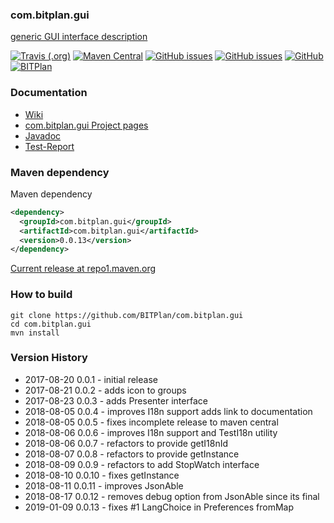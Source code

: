### com.bitplan.gui
[generic GUI interface description](http://www.bitplan.com/Com.bitplan.gui) 

[![Travis (.org)](https://img.shields.io/travis/BITPlan/com.bitplan.gui.svg)](https://travis-ci.org/BITPlan/com.bitplan.gui)
[![Maven Central](https://img.shields.io/maven-central/v/com.bitplan.gui/com.bitplan.gui.svg)](https://search.maven.org/artifact/com.bitplan.gui/com.bitplan.gui/0.0.13/jar)
[![GitHub issues](https://img.shields.io/github/issues/BITPlan/com.bitplan.gui.svg)](https://github.com/BITPlan/com.bitplan.gui/issues)
[![GitHub issues](https://img.shields.io/github/issues-closed/BITPlan/com.bitplan.gui.svg)](https://github.com/BITPlan/com.bitplan.gui/issues/?q=is%3Aissue+is%3Aclosed)
[![GitHub](https://img.shields.io/github/license/BITPlan/com.bitplan.gui.svg)](https://www.apache.org/licenses/LICENSE-2.0)
[![BITPlan](http://wiki.bitplan.com/images/wiki/thumb/3/38/BITPlanLogoFontLessTransparent.png/198px-BITPlanLogoFontLessTransparent.png)](http://www.bitplan.com)

### Documentation
* [Wiki](http://www.bitplan.com/Com.bitplan.gui)
* [com.bitplan.gui Project pages](https://BITPlan.github.io/com.bitplan.gui)
* [Javadoc](https://BITPlan.github.io/com.bitplan.gui/apidocs/index.html)
* [Test-Report](https://BITPlan.github.io/com.bitplan.gui/surefire-report.html)
### Maven dependency

Maven dependency
```xml
<dependency>
  <groupId>com.bitplan.gui</groupId>
  <artifactId>com.bitplan.gui</artifactId>
  <version>0.0.13</version>
</dependency>
```

[Current release at repo1.maven.org](http://repo1.maven.org/maven2/com/bitplan/gui/com.bitplan.gui/0.0.13/)

### How to build
```
git clone https://github.com/BITPlan/com.bitplan.gui
cd com.bitplan.gui
mvn install
```
### Version History
* 2017-08-20 0.0.1 - initial release
* 2017-08-21 0.0.2 - adds icon to groups
* 2017-08-23 0.0.3 - adds Presenter interface
* 2018-08-05 0.0.4 - improves I18n support adds link to documentation
* 2018-08-05 0.0.5 - fixes incomplete release to maven central
* 2018-08-06 0.0.6 - improves I18n support and TestI18n utility
* 2018-08-06 0.0.7 - refactors to provide getI18nId
* 2018-08-07 0.0.8 - refactors to provide getInstance
* 2018-08-09 0.0.9 - refactors to add StopWatch interface
* 2018-08-10 0.0.10 - fixes getInstance
* 2018-08-11 0.0.11 - improves JsonAble
* 2018-08-17 0.0.12 - removes debug option from JsonAble since its final
* 2019-01-09 0.0.13 - fixes #1 LangChoice in Preferences fromMap
